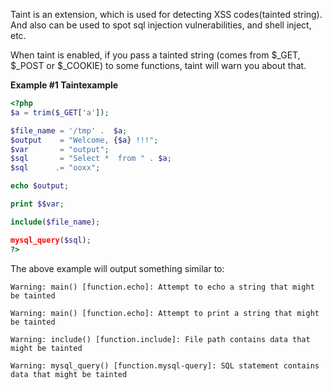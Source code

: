 Taint is an extension, which is used for detecting XSS codes(tainted
string). And also can be used to spot sql injection vulnerabilities, and
shell inject, etc.

When taint is enabled, if you pass a tainted string (comes from $\_GET,
$\_POST or $\_COOKIE) to some functions, taint will warn you about that.

**Example \#1 <span class="function">Taint</span>example**

``` php
<?php
$a = trim($_GET['a']);

$file_name = '/tmp' .  $a;
$output    = "Welcome, {$a} !!!";
$var       = "output";
$sql       = "Select *  from " . $a;
$sql      .= "ooxx";

echo $output;

print $$var;

include($file_name);

mysql_query($sql);
?>
```

The above example will output something similar to:

    Warning: main() [function.echo]: Attempt to echo a string that might be tainted

    Warning: main() [function.echo]: Attempt to print a string that might be tainted

    Warning: include() [function.include]: File path contains data that might be tainted

    Warning: mysql_query() [function.mysql-query]: SQL statement contains data that might be tainted
